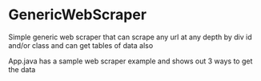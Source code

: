 # GenericWebScraper
Simple generic web scraper that can scrape any url at any depth by div id and/or class and can get tables of data also


App.java has a sample web scraper example and shows out 3 ways to get the data


